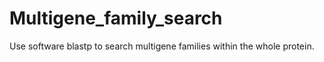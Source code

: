# Multigene_family_search
Use software blastp to search multigene families within the whole protein. 

